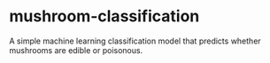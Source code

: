 # mushroom-classification
A simple machine learning classification model that predicts whether mushrooms are edible or poisonous.
